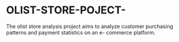 # OLIST-STORE-POJECT-

The olist store analysis project aims to analyze  customer purchasing patterns and payment  statistics on an e- commerce platform.

